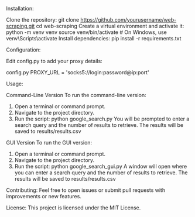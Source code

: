 Installation:

Clone the repository: git clone https://github.com/yourusername/web-scraping.git cd web-scraping
Create a virtual environment and activate it: python -m venv venv source venv/bin/activate # On Windows, use venv\Scripts\activate
Install dependencies: pip install -r requirements.txt

Configuration:

Edit config.py to add your proxy details:

config.py
PROXY_URL = 'socks5://login:password@ip:port'

Usage:

Command-Line Version
To run the command-line version:
1. Open a terminal or command prompt.
2. Navigate to the project directory.
3. Run the script: python google_search.py
You will be prompted to enter a search query and the number of results to retrieve. The results will be saved to results/results.csv

GUI Version
To run the GUI version:
1. Open a terminal or command prompt.
2. Navigate to the project directory.
3. Run the script: python google_search_gui.py
A window will open where you can enter a search query and the number of results to retrieve. The results will be saved to results/results.csv

Contributing:
Feel free to open issues or submit pull requests with improvements or new features.

License:
This project is licensed under the MIT License.
